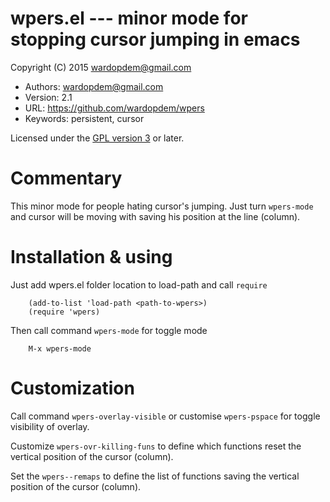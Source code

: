 # wpers.el --- minor mode for stopping cursor jumping in emacs

Copyright (C) 2015 <wardopdem@gmail.com>

* Authors:         wardopdem@gmail.com
* Version:         2.1
* URL:             <https://github.com/wardopdem/wpers>
* Keywords:        persistent, cursor

Licensed under the [GPL version 3](http://www.gnu.org/licenses/) or later.

# Commentary

This minor mode for people hating cursor's jumping.
Just turn `wpers-mode` and cursor will be moving
with saving his position at the line (column).

# Installation & using

Just add wpers.el folder location to load-path and call `require`

        (add-to-list 'load-path <path-to-wpers>)
        (require 'wpers)

Then call command `wpers-mode` for toggle mode

        M-x wpers-mode

# Сustomization

Call command `wpers-overlay-visible` or customise `wpers-pspace`
for toggle visibility of overlay.

Customize `wpers-ovr-killing-funs` to define which functions
reset the vertical position of the cursor (column).

Set the `wpers--remaps` to define the list of functions saving
the vertical position of the cursor (column).
